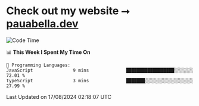 # Check out my website ⭢ [pauabella.dev](https://pauabella.dev)

<!--START_SECTION:waka-->
![Code Time](http://img.shields.io/badge/Code%20Time-3%2C643%20hrs-blue)

📊 **This Week I Spent My Time On** 

```text
💬 Programming Languages: 
JavaScript               9 mins              ██████████████████░░░░░░░   72.01 % 
TypeScript               3 mins              ███████░░░░░░░░░░░░░░░░░░   27.99 % 
```


 Last Updated on 17/08/2024 02:18:07 UTC
<!--END_SECTION:waka-->
